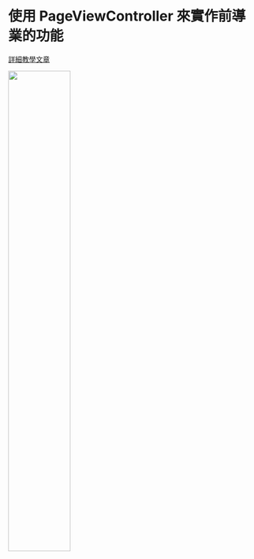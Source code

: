 # 使用 PageViewController 來實作前導業的功能

[詳細教學文章](https://medium.com/@mikru168/ios-使用-pageviewcontroller-pagecontrol-來實作前導頁的功能-fbb1ad7e5bad)

<img src="https://github.com/mikru1688/PageViewControllerDemo/blob/master/PageViewControllerDemo.gif" width="50%" height="50%" />



